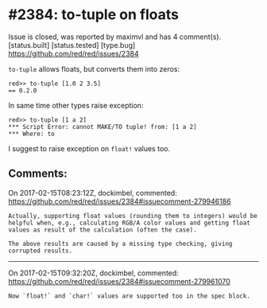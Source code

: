 
#2384: to-tuple on floats
================================================================================
Issue is closed, was reported by maximvl and has 4 comment(s).
[status.built] [status.tested] [type.bug]
<https://github.com/red/red/issues/2384>

`to-tuple` allows floats, but converts them into zeros:
```
red>> to-tuple [1.0 2 3.5]
== 0.2.0
```
In same time other types raise exception:
```
red>> to-tuple [1 a 2]
*** Script Error: cannot MAKE/TO tuple! from: [1 a 2]
*** Where: to
```

I suggest to raise exception on `float!` values too.


Comments:
--------------------------------------------------------------------------------

On 2017-02-15T08:23:12Z, dockimbel, commented:
<https://github.com/red/red/issues/2384#issuecomment-279946186>

    Actually, supporting float values (rounding them to integers) would be helpful when, e.g., calculating RGB/A color values and getting float values as result of the calculation (often the case).
    
    The above results are caused by a missing type checking, giving corrupted results.

--------------------------------------------------------------------------------

On 2017-02-15T09:32:20Z, dockimbel, commented:
<https://github.com/red/red/issues/2384#issuecomment-279961070>

    Now `float!` and `char!` values are supported too in the spec block.

